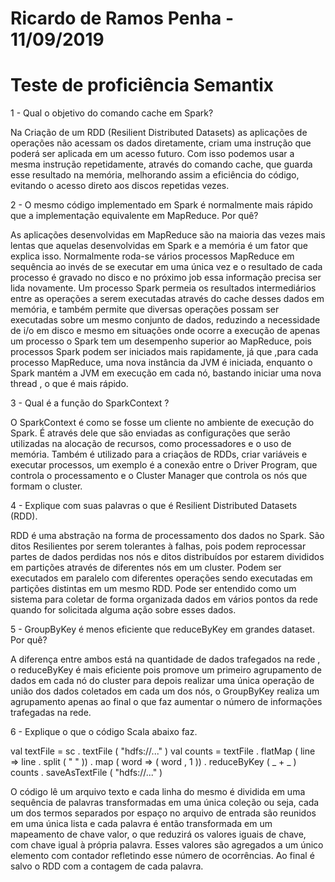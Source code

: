# Ricardo de Ramos Penha - 11/09/2019
# Teste de proficiência Semantix

1 - Qual o objetivo do comando cache em Spark?

Na Criação de um RDD (Resilient Distributed Datasets) as aplicações de operações não acessam os dados diretamente, criam uma instrução que poderá ser aplicada em um acesso futuro. Com isso podemos usar a mesma instrução repetidamente, através do comando cache, que guarda esse resultado na memória, melhorando assim a eficiência do código, evitando o acesso direto aos discos repetidas vezes.

2 - O mesmo código implementado em Spark é normalmente mais rápido que a implementação equivalente em MapReduce. Por quê?

As aplicações desenvolvidas em MapReduce são na maioria das vezes mais lentas que aquelas desenvolvidas em Spark e a memória é um fator que explica isso. Normalmente roda-se vários processos MapReduce em sequência ao invés de se executar em uma única vez e o resultado de cada processo é gravado no disco e no próximo job essa informação precisa ser lida novamente. Um processo Spark permeia os resultados intermediários entre as operações a serem executadas através do cache desses dados em memória, e também permite que diversas operações possam ser executadas sobre um mesmo conjunto de dados, reduzindo a necessidade de i/o em disco e mesmo em situações onde ocorre a execução de apenas um processo o Spark tem um  desempenho superior ao MapReduce, pois processos Spark podem ser iniciados mais rapidamente, já que ,para cada processo MapReduce, uma nova instância da JVM é iniciada, enquanto o Spark mantém a JVM em execução em cada nó, bastando iniciar uma nova thread , o que é mais rápido.

3 - Qual é a função do SparkContext ?

O SparkContext é como se fosse um cliente no ambiente de execução do Spark. É através dele que são enviadas as configurações que serão utilizadas na alocação de recursos, como processadores e o uso de memória. Também é utilizado para a criaçãos de RDDs, criar variáveis e executar processos, um exemplo é a conexão entre o Driver Program, que controla o processamento e o Cluster Manager que controla os nós que formam o cluster.

4 - Explique com suas palavras o que é Resilient Distributed Datasets (RDD).

RDD é uma abstração na forma de processamento dos dados no Spark. São ditos Resilientes por serem tolerantes à falhas, pois podem reprocessar partes de dados perdidas nos nós e ditos distribuídos por estarem divididos em partições através de diferentes nós em um cluster. Podem ser executados em paralelo com diferentes operações sendo executadas em partições distintas em um mesmo RDD. Pode ser entendido como um sistema para coletar de forma organizada dados em vários pontos da rede quando for solicitada alguma ação sobre esses dados.

5 - GroupByKey é menos eficiente que reduceByKey em grandes dataset.
 Por quê?
 
A diferença entre ambos está na quantidade de dados trafegados na rede , o reduceByKey é mais eficiente pois promove um primeiro agrupamento de dados em cada nó do cluster para depois realizar uma única operação de união dos dados coletados em cada um dos nós, o GroupByKey realiza um agrupamento apenas ao final o que faz aumentar o número de informações trafegadas na rede.

6 - Explique o que o código Scala abaixo faz.

val textFile = sc . textFile ( "hdfs://..." ) val counts = textFile . flatMap ( line => line . split ( " " )) . map ( word => ( word , 1 ))
. reduceByKey ( _ + _ ) counts . saveAsTextFile ( "hdfs://..." )

O código lê um arquivo texto e cada linha do mesmo é dividida em uma sequência de palavras transformadas em uma única coleção ou seja, cada um dos termos separados por espaço no arquivo de entrada são reunidos em uma única lista e cada palavra é então transformada em um mapeamento de chave valor, o que reduzirá os valores iguais de chave, com chave igual à própria palavra. Esses valores são agregados a um único elemento com contador refletindo esse número de ocorrências. Ao final é salvo o RDD com a contagem de cada palavra.
